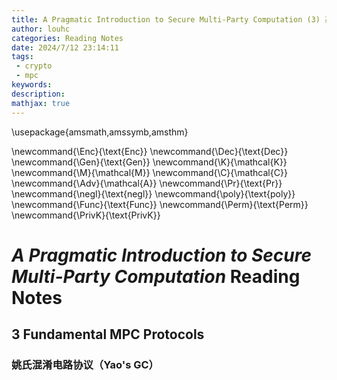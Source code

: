 ```yaml
---
title: A Pragmatic Introduction to Secure Multi-Party Computation (3) 基础MPC协议
author: louhc
categories: Reading Notes
date: 2024/7/12 23:14:11
tags:
 - crypto
 - mpc
keywords: 
description:
mathjax: true
---
```


\usepackage{amsmath,amssymb,amsthm}

\newcommand{\Enc}{\text{Enc}}
\newcommand{\Dec}{\text{Dec}}
\newcommand{\Gen}{\text{Gen}}
\newcommand{\K}{\mathcal{K}}
\newcommand{\M}{\mathcal{M}}
\newcommand{\C}{\mathcal{C}}
\newcommand{\Adv}{\mathcal{A}}
\newcommand{\Pr}{\text{Pr}}
\newcommand{\negl}{\text{negl}}
\newcommand{\poly}{\text{poly}}
\newcommand{\Func}{\text{Func}}
\newcommand{\Perm}{\text{Perm}}
\newcommand{\PrivK}{\text{PrivK}}

# *A Pragmatic Introduction to Secure Multi-Party Computation* Reading Notes

## 3 Fundamental MPC Protocols

### 姚氏混淆电路协议（Yao's GC）

